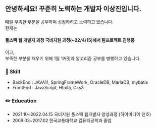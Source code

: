 ## 안녕하세요! 꾸준히 노력하는 개발자 이상진입니다.<br>
매일 부족한 부분을 공부하며 성장하려고 노력하고 있습니다.<br>
현재는 <h4>풀스택 웹 개발자 과정 국비지원 과정(~22/4/15)에서 팀프로젝트 진행중</h4>이고, <br>
부족한 부분을 채우기 위해 1일 1커밋과 알고리즘 공부를 병행하고 있습니다.

### :musical_keyboard: Skill

- BackEnd : JAVA11, SpringFrameWork, OracleDB, MariaDB, mybatis <br>
- FrontEnd : JavaScript, Html5, Css3<br>

### :pencil2: Education
- 2021.10~2022.04.15 국비지원 풀스택 웹개발자 양성과정 (하이미디어 천호)
- 2009.02~2017.02 한국교통대학교 컴퓨터공학과 졸업

<!--
**Idealjin/idealjin** is a ✨ _special_ ✨ repository because its `README.md` (this file) appears on your GitHub profile.

Here are some ideas to get you started:

- 🔭 I’m currently working on ...
- 🌱 I’m currently learning ...
- 👯 I’m looking to collaborate on ...
- 🤔 I’m looking for help with ...
- 💬 Ask me about ...
- 📫 How to reach me: ...
- 😄 Pronouns: ...
- ⚡ Fun fact: ...
-->
